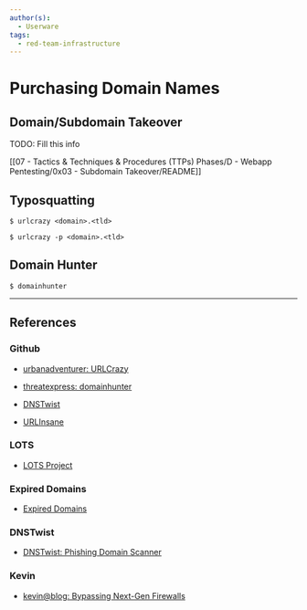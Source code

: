 ```yaml
---
author(s):
  - Userware
tags:
  - red-team-infrastructure
---
```

# Purchasing Domain Names

## Domain/Subdomain Takeover

TODO: Fill this info

[[07 - Tactics & Techniques & Procedures (TTPs) Phases/D - Webapp Pentesting/0x03 - Subdomain Takeover/README]]

## Typosquatting

```
$ urlcrazy <domain>.<tld>

$ urlcrazy -p <domain>.<tld>
```

## Domain Hunter

```
$ domainhunter
```

---
## References

### Github

- [urbanadventurer: URLCrazy](https://github.com/urbanadventurer/urlcrazy)

- [threatexpress: domainhunter](https://github.com/threatexpress/domainhunter)

- [DNSTwist](https://github.com/elceef/dnstwist)

- [URLInsane](https://github.com/rangertaha/urlinsane)

### LOTS

- [LOTS Project](https://lots-project.com)

### Expired Domains

- [Expired Domains](https://www.expireddomains.net/expired-domains/)

### DNSTwist

- [DNSTwist: Phishing Domain Scanner](https://dnstwist.it)

### Kevin

- [kevin@blog: Bypassing Next-Gen Firewalls](https://henpeebin.com/kevin/blog/bypassing-firewalls.html)